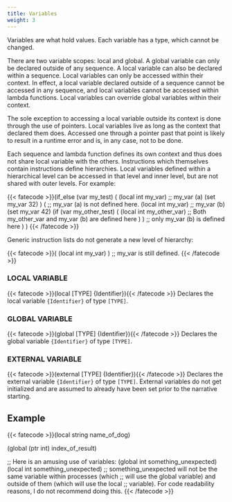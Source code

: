 ```yaml
---
title: Variables
weight: 3
---
```

Variables are what hold values. Each variable has a type, which cannot be
changed.

There are two variable scopes: local and global. A global variable can only be
declared outside of any sequence. A local variable can also be declared within a
sequence. Local variables can only be accessed within their context. In effect,
a local variable declared outside of a sequence cannot be accessed in any
sequence, and local variables cannot be accessed within lambda functions. Local
variables can override global variables within their context.

The sole exception to accessing a local variable outside its context is done
through the use of pointers. Local variables live as long as the context
that declared them does. Accessed one through a pointer past that point is
likely to result in a runtime error and is, in any case, not to be done.

Each sequence and lambda function defines its own context and thus does not
share local variable with the others. Instructions which themselves contain
instructions define hierarchies. Local variables defined within a hierarchical
level can be accessed in that level and inner level, but are not shared with
outer levels. For example:

{{< fatecode >}}(if_else (var my_test)
   (
      (local int my_var) ;; my_var (a)
      (set my_var 32)
   )
   (
      ;; my_var (a) is not defined here.
      (local int my_var) ;; my_var (b)
      (set my_var 42)
      (if (var my_other_test)
         (
            (local int my_other_var)
            ;; Both my_other_var and my_var (b) are defined here
         )
      )
      ;; only my_var (b) is defined here
   )
)
{{< /fatecode >}}

Generic instruction lists do not generate a new level of hierarchy:

{{< fatecode >}}(
   (local int my_var)
)
;; my_var is still defined.
{{< /fatecode >}}

### LOCAL VARIABLE
{{< fatecode >}}(local [TYPE] {Identifier}){{< /fatecode >}}
Declares the local variable `{Identifier}` of type `[TYPE]`.

### GLOBAL VARIABLE
{{< fatecode >}}(global [TYPE] {Identifier}){{< /fatecode >}}
Declares the global variable `{Identifier}` of type `[TYPE]`.

### EXTERNAL VARIABLE
{{< fatecode >}}(external [TYPE] {Identifier}){{< /fatecode >}}
Declares the external variable `{Identifier}` of type `[TYPE]`.
External variables do not get initialized and are assumed to already have been
set prior to the narrative starting.

## Example
{{< fatecode >}}(local string name_of_dog)

(global (ptr int) index_of_result)

;; Here is an amusing use of variables:
(global int something_unexpected)
(local int something_unexpected)
;; something_unexpected will not be the same variable within processes (which
;; will use the global variable) and outside of them (which will use the local
;; variable). For code readability reasons, I do not recommend doing this.
{{< /fatecode >}}
